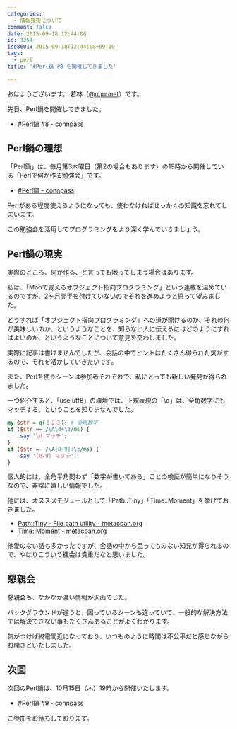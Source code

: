 ```yaml
---
categories:
  - 情報技術について
comment: false
date: 2015-09-18 12:44:08
id: 3254
iso8601: 2015-09-18T12:44:08+09:00
tags:
  - perl
title: '#Perl鍋 #8 を開催してきました'

---
```


<p>おはようございます。
若林（<a href="https://twitter.com/nqounet">@nqounet</a>）です。</p>

<p>先日、Perl鍋を開催してきました。</p>

<ul>
<li><a href="https://perlnabe.connpass.com/event/19085/">#Perl鍋 #8 - connpass</a></li>
</ul>



<h2>Perl鍋の理想</h2>

<p>「Perl鍋」は、毎月第3木曜日（第2の場合もあります）の19時から開催している「Perlで何か作る勉強会」です。</p>

<ul>
<li><a href="https://perlnabe.connpass.com/">#Perl鍋 - connpass</a></li>
</ul>

<p>Perlがある程度使えるようになっても、使わなければせっかくの知識を忘れてしまいます。</p>

<p>この勉強会を活用してプログラミングをより深く学んでいきましょう。</p>

<h2>Perl鍋の現実</h2>

<p>実際のところ、何か作る、と言っても困ってしまう場合はあります。</p>

<p>私は、「Mooで覚えるオブジェクト指向プログラミング」という連載を温めているのですが、2ヶ月間手を付けていないのでそれを進めようと思って望みました。</p>

<p>どうすれば「オブジェクト指向プログラミング」への道が開けるのか、それの何が美味しいのか、というようなことを、知らない人に伝えるにはどのようにすればよいのか、というようなことについて意見を交わしました。</p>

<p>実際に記事は書けませんでしたが、会話の中でヒントはたくさん得られた気がするので、それを活かしていきたいです。</p>

<p>また、Perlを使うシーンは参加者それぞれで、私にとっても新しい発見が得られました。</p>

<p>一つ紹介すると、「use utf8」の環境では、正規表現の「&#92;d」は、全角数字にもマッチする、ということを知りませんでした。</p>

```perl
my $str = q{１２３}; # 全角数字
if ($str =~ /\A\d+\z/ms) {
    say '\d マッチ';
}
if ($str =~ /\A[0-9]+\z/ms) {
    say '[0-9] マッチ';
}
```


<p>個人的には、全角半角問わず「数字が書いてある」ことの検証が簡単になりそうなので、非常に嬉しい情報でした。</p>

<p>他には、オススメモジュールとして「Path::Tiny」「Time::Moment」を挙げておきました。</p>

<ul>
<li><a href="https://metacpan.org/pod/Path::Tiny">Path::Tiny - File path utility - metacpan.org</a></li>
<li><a href="https://metacpan.org/pod/Time::Moment">Time::Moment - metacpan.org</a></li>
</ul>

<p>他愛のない話も多かったですが、会話の中から思ってもみない知見が得られるので、やはりこういう機会は貴重だなと思いました。</p>

<h2>懇親会</h2>

<p>懇親会も、なかなか濃い情報が沢山でした。</p>

<p>バックグラウンドが違うと、困っているシーンも違っていて、一般的な解決方法では解決できない事もたくさんあることがよくわかります。</p>

<p>気がつけば終電間近になっており、いつものように時間は不公平だと感じながらお開きといたしました。</p>

<h2>次回</h2>

<p>次回のPerl鍋は、10月15日（木）19時から開催いたします。</p>

<ul>
<li><a href="https://perlnabe.connpass.com/event/20376/">#Perl鍋 #9 - connpass</a></li>
</ul>

<p>ご参加をお待ちしております。</p>
    	